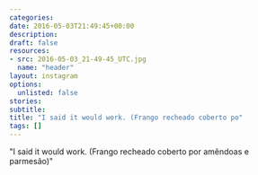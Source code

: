 ```yaml
---
categories:
date: 2016-05-03T21:49:45+00:00
description:
draft: false
resources:
- src: 2016-05-03_21-49-45_UTC.jpg
  name: "header"
layout: instagram
options:
  unlisted: false
stories:
subtitle:
title: "I said it would work. (Frango recheado coberto po"
tags: []
---
```


"I said it would work. (Frango recheado coberto por amêndoas e parmesão)"
